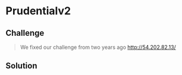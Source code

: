 # Prudentialv2

## Challenge

> We fixed our challenge from two years ago
> http://54.202.82.13/

## Solution
